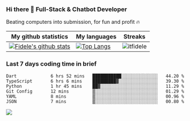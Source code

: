 ### Hi there 👋 Full-Stack & Chatbot Developer
<p>Beating computers into submission, for fun and profit 🔥</p>

|My github statistics|My languages|Streaks|
|-|-|-|
|[![Fidele's github stats](https://github-readme-stats.vercel.app/api?username=itfidele&count_private=true&show_icons=true&theme=dark&hide_title=true)](https://github.com/itfidele)|[![Top Langs](https://github-readme-stats.vercel.app/api/top-langs/?username=itfidele&show_icons=true&langs_count=10&theme=dark&layout=compact&hide_title=true)](https://github.com/itfidele)|![itfidele](https://github-readme-streak-stats.herokuapp.com/?user=itfidele&theme=dark)

### Last 7 days coding time in brief
<!--START_SECTION:waka-->

```text
Dart             6 hrs 52 mins   ███████████░░░░░░░░░░░░░░   44.20 %
TypeScript       6 hrs 6 mins    █████████▓░░░░░░░░░░░░░░░   39.30 %
Python           1 hr 45 mins    ██▓░░░░░░░░░░░░░░░░░░░░░░   11.29 %
Git Config       12 mins         ▒░░░░░░░░░░░░░░░░░░░░░░░░   01.29 %
YAML             8 mins          ▒░░░░░░░░░░░░░░░░░░░░░░░░   00.96 %
JSON             7 mins          ▒░░░░░░░░░░░░░░░░░░░░░░░░   00.80 %
```

<!--END_SECTION:waka-->

![](https://komarev.com/ghpvc/?username=itfidele)

